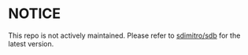 # NOTICE

This repo is not actively maintained. Please refer to [sdimitro/sdb](https://github.com/sdimitro/sdb/) for the latest version.
